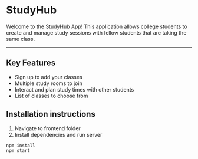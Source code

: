# StudyHub

Welcome to the StudyHub App! This application allows college students to create and manage study sessions with fellow students that are taking the same class.

---

## Key Features
- Sign up to add your classes
- Multiple study rooms to join
- Interact and plan study times with other students
- List of classes to choose from

## Installation instructions
1. Navigate to frontend folder
2. Install dependencies and run server
```
npm install
npm start
```
